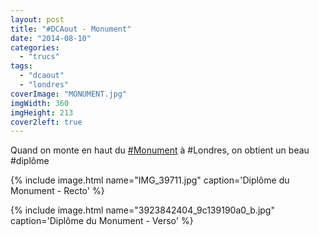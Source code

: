 ```yaml
---
layout: post
title: "#DCAout - Monument"
date: "2014-08-10"
categories: 
  - "trucs"
tags: 
  - "dcaout"
  - "londres"
coverImage: "MONUMENT.jpg"
imgWidth: 360
imgHeight: 213
cover2left: true
---
```


Quand on monte en haut du [#Monument](https://www.google.com/maps/@51.51014,-0.08594,1181m/data=!3m1!1e3) à #Londres, on obtient un beau #diplôme

{% include image.html name="IMG_39711.jpg" caption='Diplôme du Monument - Recto' %}

{% include image.html name="3923842404_9c139190a0_b.jpg" caption='Diplôme du Monument - Verso' %}
